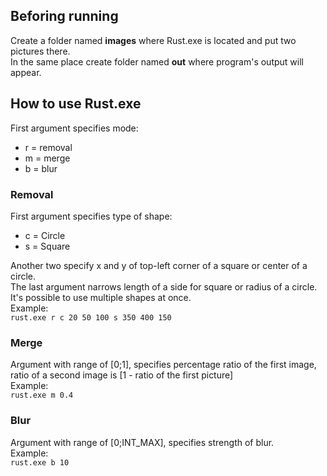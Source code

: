 ## Beforing running
Create a folder named **images**  where Rust.exe is located and put two pictures there.   
In the same place create folder named **out** where program's output will appear.  
## How to use Rust.exe
First argument specifies mode:
- r = removal
- m = merge
- b = blur
### Removal
First argument specifies type of shape:
- c = Circle
- s = Square

Another two specify x and y of top-left corner of a square or center of a circle.  
The last argument narrows length of a side for square or radius of a circle.  
It's possible to use multiple shapes at once.  
Example:   
`rust.exe r c 20 50 100 s 350 400 150`
### Merge
Argument with range of [0;1], specifies percentage ratio of the first image, ratio of a second image is [1 - ratio of the first picture]  
Example:   
`rust.exe m 0.4`
### Blur
Argument with range of [0;INT_MAX], specifies strength of blur.  
Example:  
`rust.exe b 10`
